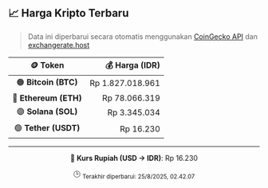 

<!-- HARGA_KRIPTO -->
## 📈 Harga Kripto Terbaru

> Data ini diperbarui secara otomatis menggunakan [CoinGecko API](https://www.coingecko.com/) dan [exchangerate.host](https://exchangerate.host/)

<div align="center">

| 🪙 Token | 💰 Harga (IDR) |
|:------:|---------------:|
| 🟠 **Bitcoin (BTC)**   | Rp 1.827.018.961 |
| 🔵 **Ethereum (ETH)**  | Rp 78.066.319 |
| 🟣 **Solana (SOL)**    | Rp 3.345.034 |
| 🟢 **Tether (USDT)**   | Rp 16.230 |

---

💱 **Kurs Rupiah (USD → IDR)**: Rp 16.230

🕒 <sub>Terakhir diperbarui: 25/8/2025, 02.42.07</sub>

</div>
<!-- /HARGA_KRIPTO -->